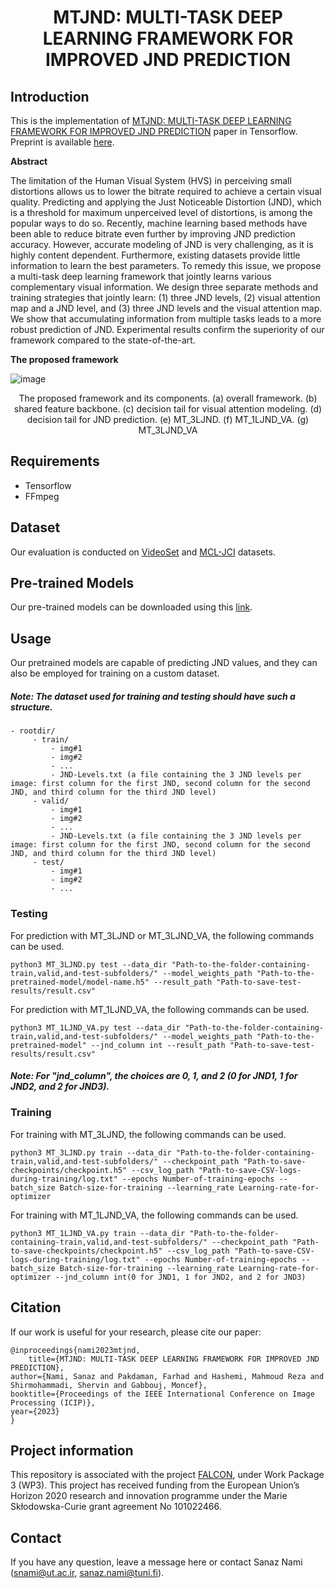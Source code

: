 <h1 align="center"> MTJND: MULTI-TASK DEEP LEARNING FRAMEWORK FOR IMPROVED JND PREDICTION</h1>


## Introduction

This is the implementation of [MTJND: MULTI-TASK DEEP LEARNING FRAMEWORK FOR IMPROVED JND PREDICTION](https://ieeexplore.ieee.org/abstract/document/10222099) paper in Tensorflow.
Preprint is available [here](https://trepo.tuni.fi/handle/10024/154286).

**Abstract**

The limitation of the Human Visual System (HVS) in perceiving small distortions allows us to lower the bitrate required to achieve a certain visual quality. Predicting and applying the Just Noticeable Distortion (JND), which is a threshold for maximum unperceived level of distortions, is among the popular ways to do so. Recently, machine learning based methods have been able to reduce bitrate even further by improving JND prediction accuracy. However, accurate modeling of JND is very challenging, as it is highly content dependent. Furthermore, existing datasets provide little information to learn the best parameters. To remedy this issue, we propose a multi-task deep learning framework that jointly learns various complementary visual information. We design three separate methods and training strategies that jointly learn: (1) three JND levels, (2) visual attention map and a JND level, and (3) three JND levels and the visual attention map. We show that accumulating information from multiple tasks leads to a more robust prediction of JND. Experimental results confirm the superiority of our framework compared to the state-of-the-art.


**The proposed framework**


![image](https://github.com/sanaznami/MTJND/assets/59918141/938a9038-5eb4-45c8-a806-ce69814177d8)

<p align="center">The proposed framework and its components. (a) overall framework. (b) shared feature backbone. (c) decision tail for visual attention modeling. (d) decision tail for JND prediction. (e) MT_3LJND. (f) MT_1LJND_VA. (g) MT_3LJND_VA</p>


## Requirements

- Tensorflow
- FFmpeg


## Dataset

Our evaluation is conducted on [VideoSet](https://ieee-dataport.org/documents/videoset) and [MCL-JCI](https://mcl.usc.edu/mcl-jci-dataset/) datasets.


## Pre-trained Models
Our pre-trained models can be downloaded using this [link](https://drive.google.com/drive/folders/1-iMDvGQWesuwPh0YsEnVWDprDTVbIVrV?usp=sharing).


## Usage
Our pretrained models are capable of predicting JND values, and they can also be employed for training on a custom dataset.
##### Note: The dataset used for training and testing should have such a structure.

    - rootdir/
         - train/
             - img#1
             - img#2
             - ...
             - JND-Levels.txt (a file containing the 3 JND levels per image: first column for the first JND, second column for the second JND, and third column for the third JND level)
         - valid/
             - img#1
             - img#2
             - ...
             - JND-Levels.txt (a file containing the 3 JND levels per image: first column for the first JND, second column for the second JND, and third column for the third JND level)
         - test/
             - img#1
             - img#2
             - ...

### Testing

For prediction with MT_3LJND or MT_3LJND_VA, the following commands can be used.

    python3 MT_3LJND.py test --data_dir "Path-to-the-folder-containing-train,valid,and-test-subfolders/" --model_weights_path "Path-to-the-pretrained-model/model-name.h5" --result_path "Path-to-save-test-results/result.csv"

For prediction with MT_1LJND_VA, the following commands can be used.

    python3 MT_1LJND_VA.py test --data_dir "Path-to-the-folder-containing-train,valid,and-test-subfolders/" --model_weights_path "Path-to-the-pretrained-model" --jnd_column int --result_path "Path-to-save-test-results/result.csv"
    
##### Note: For "jnd_column", the choices are 0, 1, and 2 (0 for JND1, 1 for JND2, and 2 for JND3).


### Training
For training with MT_3LJND, the following commands can be used.

    python3 MT_3LJND.py train --data_dir "Path-to-the-folder-containing-train,valid,and-test-subfolders/" --checkpoint_path "Path-to-save-checkpoints/checkpoint.h5" --csv_log_path "Path-to-save-CSV-logs-during-training/log.txt" --epochs Number-of-training-epochs --batch_size Batch-size-for-training --learning_rate Learning-rate-for-optimizer

For training with MT_1LJND_VA, the following commands can be used.

    python3 MT_1LJND_VA.py train --data_dir "Path-to-the-folder-containing-train,valid,and-test-subfolders/" --checkpoint_path "Path-to-save-checkpoints/checkpoint.h5" --csv_log_path "Path-to-save-CSV-logs-during-training/log.txt" --epochs Number-of-training-epochs --batch_size Batch-size-for-training --learning_rate Learning-rate-for-optimizer --jnd_column int(0 for JND1, 1 for JND2, and 2 for JND3)

## Citation

If our work is useful for your research, please cite our paper:

    @inproceedings{nami2023mtjnd,
    	title={MTJND: MULTI-TASK DEEP LEARNING FRAMEWORK FOR IMPROVED JND PREDICTION},
	author={Nami, Sanaz and Pakdaman, Farhad and Hashemi, Mahmoud Reza and Shirmohammadi, Shervin and Gabbouj, Moncef},
	booktitle={Proceedings of the IEEE International Conference on Image Processing (ICIP)},
	year={2023}
    }

## Project information

This repository is associated with the project [FALCON](https://www.tuni.fi/en/research/falcon), under Work Package 3 (WP3). This project has received funding from the European Union’s Horizon 2020 research and innovation programme under the Marie Skłodowska-Curie grant agreement No 101022466.


## Contact

If you have any question, leave a message here or contact Sanaz Nami (snami@ut.ac.ir, sanaz.nami@tuni.fi).



